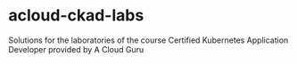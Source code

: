 # acloud-ckad-labs
Solutions for the laboratories of the course Certified Kubernetes Application Developer provided by A Cloud Guru
